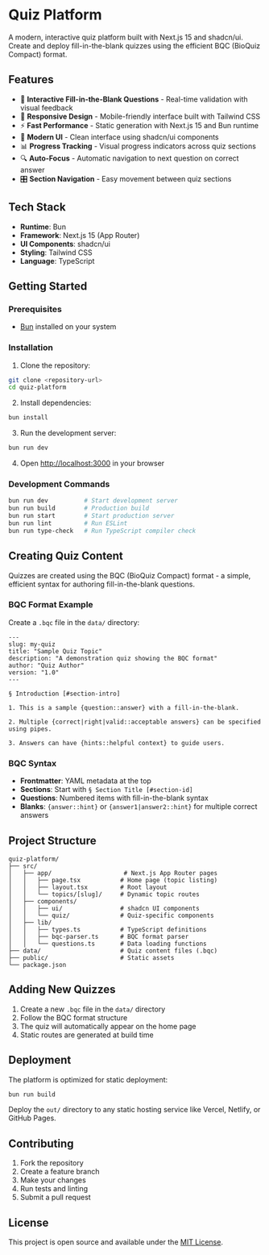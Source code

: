 # Quiz Platform

A modern, interactive quiz platform built with Next.js 15 and shadcn/ui. Create and deploy fill-in-the-blank quizzes using the efficient BQC (BioQuiz Compact) format.

## Features

- 🎯 **Interactive Fill-in-the-Blank Questions** - Real-time validation with visual feedback
- 📱 **Responsive Design** - Mobile-friendly interface built with Tailwind CSS
- ⚡ **Fast Performance** - Static generation with Next.js 15 and Bun runtime
- 🎨 **Modern UI** - Clean interface using shadcn/ui components
- 📊 **Progress Tracking** - Visual progress indicators across quiz sections
- 🔍 **Auto-Focus** - Automatic navigation to next question on correct answer
- 🎛️ **Section Navigation** - Easy movement between quiz sections

## Tech Stack

- **Runtime**: Bun
- **Framework**: Next.js 15 (App Router)
- **UI Components**: shadcn/ui
- **Styling**: Tailwind CSS
- **Language**: TypeScript

## Getting Started

### Prerequisites

- [Bun](https://bun.sh/) installed on your system

### Installation

1. Clone the repository:
```bash
git clone <repository-url>
cd quiz-platform
```

2. Install dependencies:
```bash
bun install
```

3. Run the development server:
```bash
bun run dev
```

4. Open [http://localhost:3000](http://localhost:3000) in your browser

### Development Commands

```bash
bun run dev          # Start development server
bun run build        # Production build
bun run start        # Start production server
bun run lint         # Run ESLint
bun run type-check   # Run TypeScript compiler check
```

## Creating Quiz Content

Quizzes are created using the BQC (BioQuiz Compact) format - a simple, efficient syntax for authoring fill-in-the-blank questions.

### BQC Format Example

Create a `.bqc` file in the `data/` directory:

```
---
slug: my-quiz
title: "Sample Quiz Topic"
description: "A demonstration quiz showing the BQC format"
author: "Quiz Author"
version: "1.0"
---

§ Introduction [#section-intro]

1. This is a sample {question::answer} with a fill-in-the-blank.

2. Multiple {correct|right|valid::acceptable answers} can be specified using pipes.

3. Answers can have {hints::helpful context} to guide users.
```

### BQC Syntax

- **Frontmatter**: YAML metadata at the top
- **Sections**: Start with `§ Section Title [#section-id]`
- **Questions**: Numbered items with fill-in-the-blank syntax
- **Blanks**: `{answer::hint}` or `{answer1|answer2::hint}` for multiple correct answers

## Project Structure

```
quiz-platform/
├── src/
│   ├── app/                    # Next.js App Router pages
│   │   ├── page.tsx           # Home page (topic listing)
│   │   ├── layout.tsx         # Root layout
│   │   └── topics/[slug]/     # Dynamic topic routes
│   ├── components/
│   │   ├── ui/                # shadcn UI components
│   │   └── quiz/              # Quiz-specific components
│   ├── lib/
│   │   ├── types.ts           # TypeScript definitions
│   │   ├── bqc-parser.ts      # BQC format parser
│   │   └── questions.ts       # Data loading functions
├── data/                      # Quiz content files (.bqc)
├── public/                    # Static assets
└── package.json
```

## Adding New Quizzes

1. Create a new `.bqc` file in the `data/` directory
2. Follow the BQC format structure
3. The quiz will automatically appear on the home page
4. Static routes are generated at build time

## Deployment

The platform is optimized for static deployment:

```bash
bun run build
```

Deploy the `out/` directory to any static hosting service like Vercel, Netlify, or GitHub Pages.

## Contributing

1. Fork the repository
2. Create a feature branch
3. Make your changes
4. Run tests and linting
5. Submit a pull request

## License

This project is open source and available under the [MIT License](LICENSE).